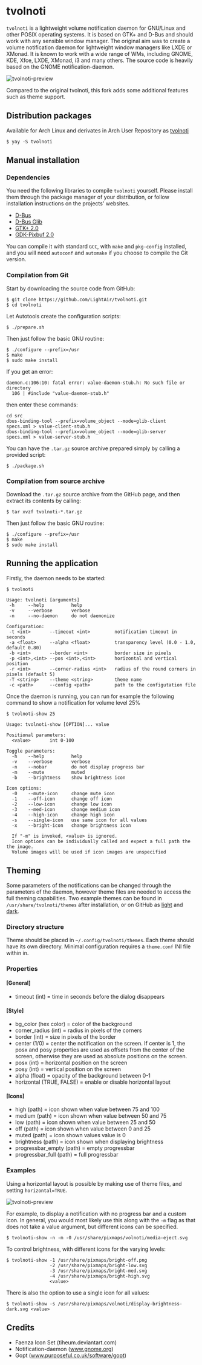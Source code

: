 # tvolnoti


`tvolnoti` is a lightweight volume notification daemon for GNU/Linux and other POSIX operating systems. It is based on GTK+ and D-Bus and should work with any sensible window manager. The original aim was to create a volume notification daemon for lightweight window managers like LXDE or XMonad. It is known to work with a wide range of WMs, including GNOME, KDE, Xfce, LXDE, XMonad, i3 and many others. The source code is heavily based on the GNOME notification-daemon.

![tvolnoti-preview](img/montage.png)

Compared to the original tvolnoti, this fork adds some additional features such as theme support.


## Distribution packages


 Available for Arch Linux and derivates in Arch User Repository as [tvolnoti](https://aur.archlinux.org/packages/tvolnoti)

 ```
 $ yay -S tvolnoti
 ```

## Manual installation 

### Dependencies

You need the following libraries to compile `tvolnoti` yourself. Please
install them through the package manager of your distribution, or follow
installation instructions on the projects' websites.

 - [D-Bus](http://dbus.freedesktop.org)
 - [D-Bus Glib](http://dbus.freedesktop.org/releases/dbus-glib)
 - [GTK+ 2.0](http://www.gtk.org)
 - [GDK-Pixbuf 2.0](http://www.gtk.org)

You can compile it with standard `GCC`, with `make` and `pkg-config`
installed, and you will need `autoconf` and `automake` if you choose
to compile the Git version.

### Compilation from Git

Start by downloading the source code from GitHub:

```
$ git clone https://github.com/LightAir/tvolnoti.git
$ cd tvolnoti
```

Let Autotools create the configuration scripts:

```
$ ./prepare.sh
```

Then just follow the basic GNU routine:


```
$ ./configure --prefix=/usr
$ make
$ sudo make install
```

If you get an error:

```
daemon.c:106:10: fatal error: value-daemon-stub.h: No such file or directory
  106 | #include "value-daemon-stub.h"
```

then enter these commands:

```
cd src
dbus-binding-tool --prefix=volume_object --mode=glib-client       specs.xml > value-client-stub.h
dbus-binding-tool --prefix=volume_object --mode=glib-server       specs.xml > value-server-stub.h
```

You can have the `.tar.gz` source archive prepared simply by calling
a provided script:

```
$ ./package.sh
```

### Compilation from source archive


Download the `.tar.gz` source archive from the GitHub page, and then extract its contents by calling:

```
$ tar xvzf tvolnoti-*.tar.gz
```

Then just follow the basic GNU routine:

```
$ ./configure --prefix=/usr
$ make
$ sudo make install
```

## Running the application


Firstly, the daemon needs to be started:

```
$ tvolnoti
```

```
Usage: tvolnoti [arguments]
 -h		--help			help
 -v		--verbose		verbose
 -n		--no-daemon		do not daemonize

Configuration:
 -t <int>       --timeout <int>         notification timeout in seconds
 -a <float>	    --alpha <float>		    transparency level (0.0 - 1.0, default 0.80)
 -b <int>	    --border <int>		    border size in pixels
 -p <int>,<int>	--pos <int>,<int>		horizontal and vertical position
 -r <int>	    --corner-radius <int>   radius of the round corners in pixels (default 5)
 -T <string>	--theme <string>	    theme name
 -c <path>      --config <path>         path to the configutation file

```

Once the daemon is running, you can run for example the following command to show a notification for volume level 25%

```
$ tvolnoti-show 25
```
```
Usage: tvolnoti-show [OPTION]... value

Positional parameters:
  <value>		int 0-100

Toggle parameters:
  -h	--help		    help
  -v	--verbose	    verbose
  -n	--nobar		    do not display progress bar
  -m	--mute		    muted
  -b	--brightness	show brightness icon

Icon options:
  -0	--mute-icon	    change mute icon
  -1	--off-icon  	change off icon
  -2	--low-icon  	change low icon
  -3	--med-icon  	change medium icon
  -4	--high-icon	    change high icon
  -s	--single-icon	use same icon for all values
  -x	--bright-icon	change brightness icon

  If "-m" is invoked, <value> is ignored.
  Icon options can be individually called and expect a full path the the image.
  Volume images will be used if icon images are unspecified
```

## Theming

Some parameters of the notifications can be changed through the
parameters of the daemon, however theme files are needed to access the full theming capabilities. Two example themes can be found in `/usr/share/tvolnoti/themes` after installation, or on GitHub as [light](res/themes/light/theme.conf) and [dark](res/themes/dark/theme.conf).

### Directory structure

Theme should be placed in `~/.config/tvolnoti/themes`. Each theme should have its own directory. Minimal configuration requires a `theme.conf` INI file within in.

### Properties

#### [General]
  * timeout (int) = time in seconds before the dialog disappears

#### [Style]
  * bg_color (hex color) = color of the background
  * corner_radius (int) = radius in pixels of the corners
  * border (int) = size in pixels of the border
  * center (1/0) = center the notification on the screen. If center is 1, the posx and posy properties are used as offsets from the center of the screen, otherwise they are used as absolute positions on the screen.  
  * posx (int) = horizontal position on the screen
  * posy (int) = vertical position on the screen
  * alpha (float) = opacity of the background between 0-1
  * horizontal (TRUE, FALSE) = enable or disable horizontal layout

#### [Icons]
  * high (path) = icon shown when value between 75 and 100
  * medium (path) = icon shown when value between 50 and 75
  * low (path) = icon shown when value between 25 and 50
  * off (path) = icon shown when value between 0 and 25
  * muted (path) = icon shown values value is 0
  * brightness (path) = icon shown when displaying brightness
  * progressbar_empty (path) = empty progressbar
  * progressbar_full (path) = full progressbar

### Examples

Using a horizontal layout is possible by making use of theme files, and setting `horizontal=TRUE`.

![tvolnoti-preview](img/horizontal.png)

For example, to display a notification with no progress bar and a custom icon. In general, you would most likely use this along with the `-m` flag as that does not take a value argument, but different icons can be specified.

```
$ tvolnoti-show -n -m -0 /usr/share/pixmaps/volnoti/media-eject.svg
```



To control brightness, with different icons for the varying levels:

```
$ tvolnoti-show -1 /usr/share/pixmaps/bright-off.png
                -2 /usr/share/pixmaps/bright-low.svg
                -3 /usr/share/pixmaps/bright-med.svg
                -4 /usr/share/pixmaps/bright-high.svg
                <value>
```

There is also the option to use a single icon for all values:

```
$ tvolnoti-show -s /usr/share/pixmaps/volnoti/display-brightness-dark.svg <value>
```


## Credits


 - Faenza Icon Set (tiheum.deviantart.com)
 - Notification-daemon (www.gnome.org)
 - Gopt (www.purposeful.co.uk/software/gopt)
